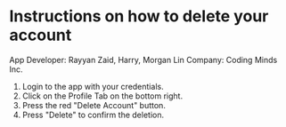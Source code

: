 # Instructions on how to delete your account

App Developer: Rayyan Zaid, Harry, Morgan Lin
Company: Coding Minds Inc.

1. Login to the app with your credentials.
2. Click on the Profile Tab on the bottom right.
3. Press the red "Delete Account" button.
4. Press "Delete" to confirm the deletion.
